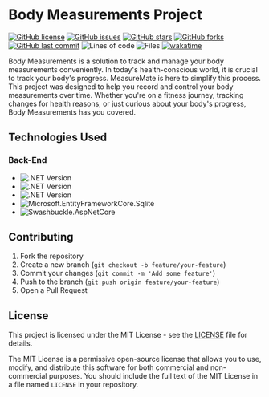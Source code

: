 # Body Measurements Project

[![GitHub license](https://img.shields.io/github/license/ricardocardoso-dev/bodyMeasurements?color=brightgreen)](https://github.com/ricardocardoso-dev/bodyMeasurements/blob/main/LICENSE)
[![GitHub issues](https://img.shields.io/github/issues/ricardocardoso-dev/bodyMeasurements?color=brightgreen)](https://github.com/ricardocardoso-dev/bodyMeasurements/issues)
[![GitHub stars](https://img.shields.io/github/stars/ricardocardoso-dev/bodyMeasurements?color=brightgreen)](https://github.com/ricardocardoso-dev/bodyMeasurements/stargazers)
[![GitHub forks](https://img.shields.io/github/forks/ricardocardoso-dev/bodyMeasurements?color=brightgreen)](https://github.com/ricardocardoso-dev/bodyMeasurements/network)
[![GitHub last commit](https://img.shields.io/github/last-commit/ricardocardoso-dev/bodyMeasurements?color=brightgreen)](https://github.com/ricardocardoso-dev/bodyMeasurements/commits/main)
![Lines of code](https://tokei.rs/b1/github/ricardocardoso-dev/bodyMeasurements?category=code)
![Files](https://tokei.rs/b1/github/ricardocardoso-dev/bodyMeasurements?category=files)
[![wakatime](https://wakatime.com/badge/user/957be417-f277-4ae4-a449-e6bc5785d785/project/5f5f577b-e883-45af-b0ee-f72f4d4fef38.svg)](https://wakatime.com/badge/user/957be417-f277-4ae4-a449-e6bc5785d785/project/5f5f577b-e883-45af-b0ee-f72f4d4fef38)

Body Measurements is a solution to track and manage your body measurements conveniently. In today's health-conscious world, it is crucial to track your body's progress. MeasureMate is here to simplify this process. This project was designed to help you record and control your body measurements over time. Whether you're on a fitness journey, tracking changes for health reasons, or just curious about your body's progress, Body Measurements has you covered.

## Technologies Used

<h3>Back-End</h3>  

- ![.NET Version](https://img.shields.io/badge/.NET_Core-8.0-purple)
- ![.NET Version](https://img.shields.io/badge/CSharp-12.0-purple)
- ![.NET Version](https://img.shields.io/badge/EF_Core-7.0.11-purple)
- ![Microsoft.EntityFrameworkCore.Sqlite](https://img.shields.io/badge/EF_Sqlite-7.0.11-purple)
- ![Swashbuckle.AspNetCore](https://img.shields.io/badge/Swashbuckle_Swagger-6.5.0-darkgreen)

## Contributing

1. Fork the repository
2. Create a new branch (`git checkout -b feature/your-feature`)
3. Commit your changes (`git commit -m 'Add some feature'`)
4. Push to the branch (`git push origin feature/your-feature`)
5. Open a Pull Request


## License

This project is licensed under the MIT License - see the [LICENSE](LICENSE) file for details.

The MIT License is a permissive open-source license that allows you to use, modify, and distribute this software for both commercial and non-commercial purposes. You should include the full text of the MIT License in a file named `LICENSE` in your repository.
